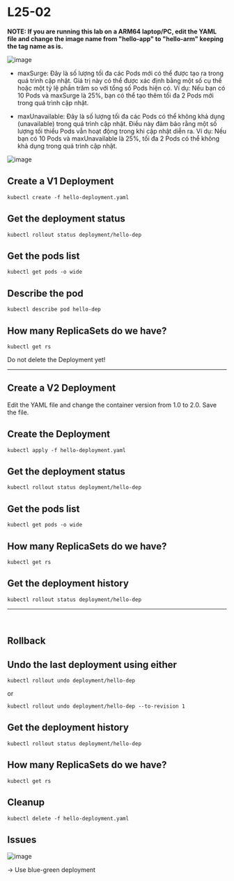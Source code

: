 # L25-02

**NOTE: If you are running this lab on a ARM64 laptop/PC, edit the YAML file and change the image name from "hello-app" to "hello-arm" keeping the tag name as is.**

![image](https://github.com/user-attachments/assets/bf94c6d8-860c-4c11-bb89-80c676b6b52b)

- maxSurge:
    Đây là số lượng tối đa các Pods mới có thể được tạo ra trong quá trình cập nhật.
    Giá trị này có thể được xác định bằng một số cụ thể hoặc một tỷ lệ phần trăm so với tổng số Pods hiện có.
    Ví dụ: Nếu bạn có 10 Pods và maxSurge là 25%, bạn có thể tạo thêm tối đa 2 Pods mới trong quá trình cập nhật.

- maxUnavailable:
    Đây là số lượng tối đa các Pods có thể không khả dụng (unavailable) trong quá trình cập nhật.
    Điều này đảm bảo rằng một số lượng tối thiểu Pods vẫn hoạt động trong khi cập nhật diễn ra.
    Ví dụ: Nếu bạn có 10 Pods và maxUnavailable là 25%, tối đa 2 Pods có thể không khả dụng trong quá trình cập nhật.

![image](https://github.com/user-attachments/assets/91e56dea-b449-486f-911f-66cfb23bb118)


## Create a V1 Deployment

    kubectl create -f hello-deployment.yaml

## Get the deployment status

    kubectl rollout status deployment/hello-dep

## Get the pods list

    kubectl get pods -o wide

## Describe the pod

    kubectl describe pod hello-dep

## How many ReplicaSets do we have?

    kubectl get rs

Do not delete the Deployment yet!

---

## Create a V2 Deployment

Edit the YAML file and change the container version from 1.0 to 2.0. Save the file.
 
## Create the Deployment

    kubectl apply -f hello-deployment.yaml

## Get the deployment status

    kubectl rollout status deployment/hello-dep

## Get the pods list

    kubectl get pods -o wide

## How many ReplicaSets do we have?

    kubectl get rs

## Get the deployment history

    kubectl rollout status deployment/hello-dep

---
 
## Rollback

## Undo the last deployment using either

    kubectl rollout undo deployment/hello-dep

or

    kubectl rollout undo deployment/hello-dep --to-revision 1

## Get the deployment history

    kubectl rollout status deployment/hello-dep

## How many ReplicaSets do we have?

    kubectl get rs

## Cleanup

    kubectl delete -f hello-deployment.yaml
    
## Issues
![image](https://github.com/user-attachments/assets/5137622b-2067-4601-acfe-b58e426ea744)

-> Use blue-green deployment



